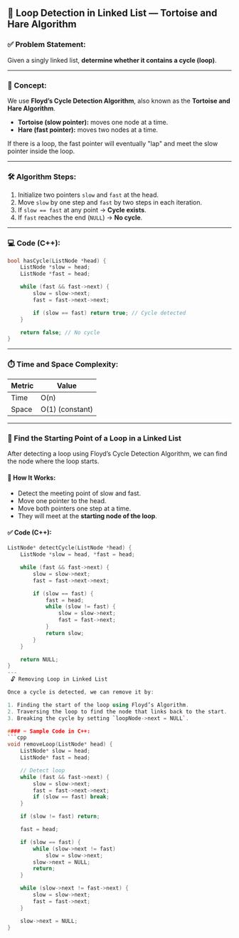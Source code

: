 ## 🔁 Loop Detection in Linked List — Tortoise and Hare Algorithm

### ✅ Problem Statement:

Given a singly linked list, **determine whether it contains a cycle (loop)**.

---

### 🧠 Concept:

We use **Floyd’s Cycle Detection Algorithm**, also known as the **Tortoise and Hare Algorithm**.

* **Tortoise (slow pointer):** moves one node at a time.
* **Hare (fast pointer):** moves two nodes at a time.

If there is a loop, the fast pointer will eventually "lap" and meet the slow pointer inside the loop.

---

### 🛠️ Algorithm Steps:

1. Initialize two pointers `slow` and `fast` at the head.
2. Move `slow` by one step and `fast` by two steps in each iteration.
3. If `slow == fast` at any point → **Cycle exists**.
4. If `fast` reaches the end (`NULL`) → **No cycle**.

---

### 💻 Code (C++):

```cpp
bool hasCycle(ListNode *head) {
    ListNode *slow = head;
    ListNode *fast = head;

    while (fast && fast->next) {
        slow = slow->next;
        fast = fast->next->next;

        if (slow == fast) return true; // Cycle detected
    }

    return false; // No cycle
}
```

---

### ⏱️ Time and Space Complexity:

| Metric | Value           |
| ------ | --------------- |
| Time   | O(n)            |
| Space  | O(1) (constant) |

---
### 🎯 Find the Starting Point of a Loop in a Linked List

After detecting a loop using Floyd’s Cycle Detection Algorithm, we can find the node where the loop starts.

#### 🔁 How It Works:
- Detect the meeting point of slow and fast.
- Move one pointer to the head.
- Move both pointers one step at a time.
- They will meet at the **starting node of the loop**.

#### ✅ Code (C++):
```cpp
ListNode* detectCycle(ListNode *head) {
    ListNode *slow = head, *fast = head;

    while (fast && fast->next) {
        slow = slow->next;
        fast = fast->next->next;

        if (slow == fast) {
            fast = head;
            while (slow != fast) {
                slow = slow->next;
                fast = fast->next;
            }
            return slow;
        }
    }

    return NULL;
}
---
 🔓 Removing Loop in Linked List

Once a cycle is detected, we can remove it by:

1. Finding the start of the loop using Floyd’s Algorithm.
2. Traversing the loop to find the node that links back to the start.
3. Breaking the cycle by setting `loopNode->next = NULL`.

#### ✂️ Sample Code in C++:
```cpp
void removeLoop(ListNode* head) {
    ListNode* slow = head;
    ListNode* fast = head;

    // Detect loop
    while (fast && fast->next) {
        slow = slow->next;
        fast = fast->next->next;
        if (slow == fast) break;
    }

    if (slow != fast) return;

    fast = head;

    if (slow == fast) {
        while (slow->next != fast)
            slow = slow->next;
        slow->next = NULL;
        return;
    }

    while (slow->next != fast->next) {
        slow = slow->next;
        fast = fast->next;
    }

    slow->next = NULL;
}
